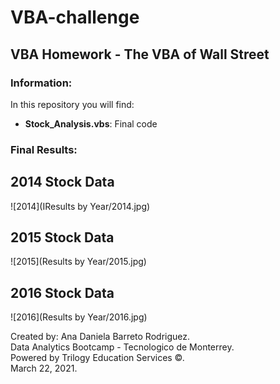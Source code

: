 # VBA-challenge
## VBA Homework - The VBA of Wall Street


### Information:
In this repository you will find:
* **Stock_Analysis.vbs**: Final code

### Final Results:
## 2014 Stock Data
![2014](IResults by Year/2014.jpg)

## 2015 Stock Data
![2015](Results by Year/2015.jpg)
## 2016 Stock Data
![2016](Results by Year/2016.jpg)



Created by: Ana Daniela Barreto Rodriguez.\
Data Analytics Bootcamp - Tecnologico de Monterrey.\
Powered by Trilogy Education Services ©.\
March 22, 2021.

